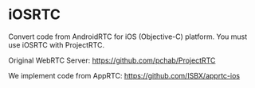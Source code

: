 # iOSRTC
Convert code from AndroidRTC for iOS (Objective-C) platform. You must use iOSRTC with ProjectRTC.

Original WebRTC Server:
https://github.com/pchab/ProjectRTC

We implement code from AppRTC:
https://github.com/ISBX/apprtc-ios

